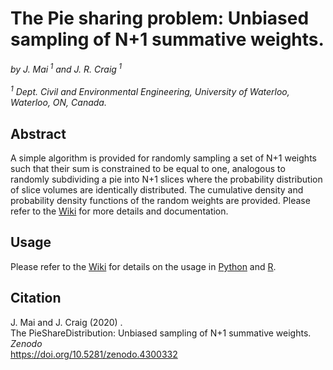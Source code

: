 # The Pie sharing problem: Unbiased sampling of N+1 summative weights.
*by J. Mai<sup> 1</sup> and  J. R. Craig<sup> 1</sup>*<br><br>
*<sup> 1</sup> Dept. Civil and Environmental Engineering, University of Waterloo, Waterloo, ON, Canada.*<br>


## Abstract
A simple algorithm is provided for randomly sampling a set of N+1 weights such that their sum is constrained to be equal to one, analogous to randomly subdividing a pie into N+1 slices where the probability distribution of slice volumes are identically distributed. The cumulative density and probability density functions of the random weights are provided. Please refer to the [Wiki](https://github.com/julemai/PieShareDistribution/wiki) for more details and documentation.

## Usage
Please refer to the [Wiki](https://github.com/julemai/PieShareDistribution/wiki) for details on the usage in [Python](https://github.com/julemai/PieShareDistribution/wiki/Python) and [R](https://github.com/julemai/PieShareDistribution/wiki/R).


## Citation
J. Mai and  J. Craig (2020) .<br>
The PieShareDistribution: Unbiased sampling of N+1 summative weights. <br>
*Zenodo*<br>
https://doi.org/10.5281/zenodo.4300332

